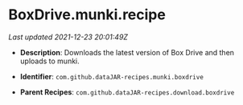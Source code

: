 # BoxDrive.munki.recipe

_Last updated 2021-12-23 20:01:49Z_

- **Description**: Downloads the latest version of Box Drive and then uploads to munki.

- **Identifier**: `com.github.dataJAR-recipes.munki.boxdrive`

- **Parent Recipes**: `com.github.dataJAR-recipes.download.boxdrive`
